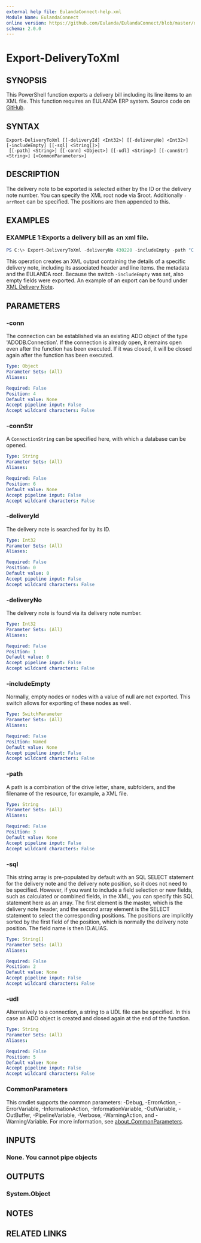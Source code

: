 ```yaml
---
external help file: EulandaConnect-help.xml
Module Name: EulandaConnect
online version: https://github.com/Eulanda/EulandaConnect/blob/master/docs/Export-DeliveryToXml.md
schema: 2.0.0
---
```


# Export-DeliveryToXml

## SYNOPSIS
This PowerShell function exports a delivery bill including its line items to an XML file. This function requires an EULANDA ERP system. Source code on [GitHub](https://github.com/Eulanda/EulandaConnect/blob/master/source/public/Export-DeliveryToXml.ps1).

## SYNTAX

```
Export-DeliveryToXml [[-deliveryId] <Int32>] [[-deliveryNo] <Int32>] [-includeEmpty] [[-sql] <String[]>]
 [[-path] <String>] [[-conn] <Object>] [[-udl] <String>] [[-connStr] <String>] [<CommonParameters>]
```

## DESCRIPTION
The delivery note to be exported is selected either by the ID or the delivery note number. You can specify the XML root node via $root. Additionally `-arrRoot` can be specified. The positions are then appended to this.

## EXAMPLES

### EXAMPLE 1:Exports a delivery bill as an xml file.
```powershell
PS C:\> Export-DeliveryToXml -deliveryNo 430220 -includeEmpty -path "C:\Temp\Result.xml"
```

This operation creates an XML output containing the details of a specific delivery note, including its associated header and line items. the metadata and the EULANDA root. Because the switch `-includeEmpty` was set, also empty fields were exported. An example of an export can be found under [XML Delivery Note](../appendix/XmlDeliveryNote.md).

## PARAMETERS

### -conn
The connection can be established via an existing ADO object of the type 'ADODB.Connection'. If the connection is already open, it remains open even after the function has been executed. If it was closed, it will be closed again after the function has been executed.

```yaml
Type: Object
Parameter Sets: (All)
Aliases:

Required: False
Position: 4
Default value: None
Accept pipeline input: False
Accept wildcard characters: False
```

### -connStr
A `ConnectionString` can be specified here, with which a database can be opened.

```yaml
Type: String
Parameter Sets: (All)
Aliases:

Required: False
Position: 6
Default value: None
Accept pipeline input: False
Accept wildcard characters: False
```

### -deliveryId
The delivery note is searched for by its ID.

```yaml
Type: Int32
Parameter Sets: (All)
Aliases:

Required: False
Position: 0
Default value: 0
Accept pipeline input: False
Accept wildcard characters: False
```

### -deliveryNo
The delivery note is found via its delivery note number.

```yaml
Type: Int32
Parameter Sets: (All)
Aliases:

Required: False
Position: 1
Default value: 0
Accept pipeline input: False
Accept wildcard characters: False
```

### -includeEmpty
Normally, empty nodes or nodes with a value of null are not exported. This switch allows for exporting of these nodes as well.

```yaml
Type: SwitchParameter
Parameter Sets: (All)
Aliases:

Required: False
Position: Named
Default value: None
Accept pipeline input: False
Accept wildcard characters: False
```

### -path
A path is a combination of the drive letter, share, subfolders, and the filename of the resource, for example, a XML file.

```yaml
Type: String
Parameter Sets: (All)
Aliases:

Required: False
Position: 3
Default value: None
Accept pipeline input: False
Accept wildcard characters: False
```

### -sql
This string array is pre-populated by default with an SQL SELECT statement for the delivery note and the delivery note position, so it does not need to be specified. However, if you want to include a field selection or new fields, such as calculated or combined fields, in the XML, you can specify this SQL statement here as an array. The first element is the master, which is the delivery note header, and the second array element is the SELECT statement to select the corresponding positions. The positions are implicitly sorted by the first field of the position, which is normally the delivery note position. The field name is then ID.ALIAS.

```yaml
Type: String[]
Parameter Sets: (All)
Aliases:

Required: False
Position: 2
Default value: None
Accept pipeline input: False
Accept wildcard characters: False
```

### -udl
Alternatively to a connection, a string to a UDL file can be specified. In this case an ADO object is created and closed again at the end of the function.

```yaml
Type: String
Parameter Sets: (All)
Aliases:

Required: False
Position: 5
Default value: None
Accept pipeline input: False
Accept wildcard characters: False
```

### CommonParameters
This cmdlet supports the common parameters: -Debug, -ErrorAction, -ErrorVariable, -InformationAction, -InformationVariable, -OutVariable, -OutBuffer, -PipelineVariable, -Verbose, -WarningAction, and -WarningVariable. For more information, see [about_CommonParameters](http://go.microsoft.com/fwlink/?LinkID=113216).

## INPUTS

### None. You cannot pipe objects
## OUTPUTS

### System.Object
## NOTES

## RELATED LINKS
